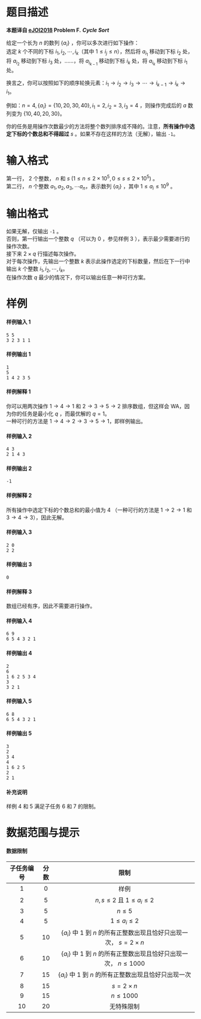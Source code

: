 
# 题目描述

**本题译自 [eJOI2018](http://ejoi2018.org/) Problem F.** ***Cycle Sort***

给定一个长为 $n$ 的数列 $\{a_i\}$ ，你可以多次进行如下操作：  
选定 $k$ 个不同的下标 $i_1, i_2, \cdots, i_k$（其中 $1 \le i_j \le n$），然后将 $a_{i_1}$ 移动到下标 $i_2$ 处，将 $a_{i_2}$ 移动到下标 $i_3$ 处，……，将 $a_{i_{k-1}}$ 移动到下标 $i_{k}$ 处，将 $a_{i_k}$ 移动到下标 $i_1$ 处。
  
换言之，你可以按照如下的顺序轮换元素：$i_1 \rightarrow i_2 \rightarrow i_3 \rightarrow \cdots \rightarrow i_{k-1} \rightarrow i_k \rightarrow i_1$。

例如：$n=4, \{a_i\}=\{ 10, 20, 30, 40\}, i_1=2, i_2=3, i_3=4$ ，则操作完成后的 $a$ 数列变为 $\{ 10, 40, 20, 30\}$。

你的任务是用操作次数最少的方法将整个数列排序成不降的。注意，**所有操作中选定下标的个数总和不得超过** $s$ 。如果不存在这样的方法（无解），输出 $\texttt{-1}$。

# 输入格式

第一行， $2$ 个整数， $n$ 和 $s\ (1 \le n \le 2 \times 10^5, 0 \le s \le 2 \times 10^5)$ 。  
第二行， $n$ 个整数 $a_1, a_2, a_3, \cdots a_n$，表示数列 $\{a_i\}$ ，其中 $1 \le a_i \le 10^9$ 。

# 输出格式

如果无解，仅输出 $\texttt{-1}$ 。  
否则，第一行输出一个整数 $q$ （可以为 $0$ ，参见样例 3 ），表示最少需要进行的操作次数。  
接下来 $2 \times q$ 行描述每次操作。  
对于每次操作，先输出一个整数 $k$ 表示此操作选定的下标数量，然后在下一行中输出 $k$ 个整数 $i_1, i_2, \cdots, i_k$。  
在操作次数 $q$ 最少的情况下，你可以输出任意一种可行方案。

# 样例

#### 样例输入 1
```plain
5 5
3 2 3 1 1
```

#### 样例输出 1
```plain
1
5
1 4 2 3 5
```

#### 样例解释 1

你可以用两次操作 $1 \rightarrow 4 \rightarrow 1$ 和 $2 \rightarrow 3 \rightarrow  5 \rightarrow  2$ 排序数组，但这样会 WA，因为你的任务是最小化 $q$ ，而最优解的 $q=1$。  
一种可行的方法是 $1 \rightarrow 4 \rightarrow 2 \rightarrow 3 \rightarrow 5 \rightarrow 1$，即样例输出。

#### 样例输入 2
```plain
4 3
2 1 4 3
```

#### 样例输出 2
```plain
-1
```

#### 样例解释 2

所有操作中选定下标的个数总和的最小值为 $4$ （一种可行的方法是 $1 \rightarrow 2 \rightarrow 1$ 和 $3 \rightarrow 4 \rightarrow 3$），因此无解。

#### 样例输入 3
```plain
2 0
2 2
```

#### 样例输出 3
```plain
0
```

#### 样例解释 3

数组已经有序，因此不需要进行操作。

#### 样例输入 4
```plain
6 9
6 5 4 3 2 1
```

#### 样例输出 4
```plain
2
6
1 6 2 5 3 4
3
3 2 1
```

#### 样例输入 5
```plain
6 8
6 5 4 3 2 1
```

#### 样例输出 5
```plain
3
2
3 4
4
1 6 2 5
2
2 1
```

#### 补充说明

样例 4 和 5 满足子任务 6 和 7 的限制。

# 数据范围与提示

#### 数据限制

|子任务编号|分数|限制|
|:-:|:-:|:-:|
|$1$|$0$|样例|
|$2$|$5$<!---->|$n, s \le 2$ 且 $1 \le a_i \le 2$|
|$3$|$5$|$n \le 5$|
|$4$|$5$<!---->|$1 \le a_i \le 2$|
|$5$|$10$|$\{a_i\}$ 中 $1$ 到 $n$ 的所有正整数出现且恰好只出现一次， $s=2 \times n$|
|$6$|$10$<!---->|$\{a_i\}$ 中 $1$ 到 $n$ 的所有正整数出现且恰好只出现一次， $n \le 1000$|
|$7$|$15$|$\{a_i\}$ 中 $1$ 到 $n$ 的所有正整数出现且恰好只出现一次|
|$8$|$15$<!---->|$s=2 \times n$|
|$9$|$15$|$n \le 1000$|
|$10$|$20$|无特殊限制|

